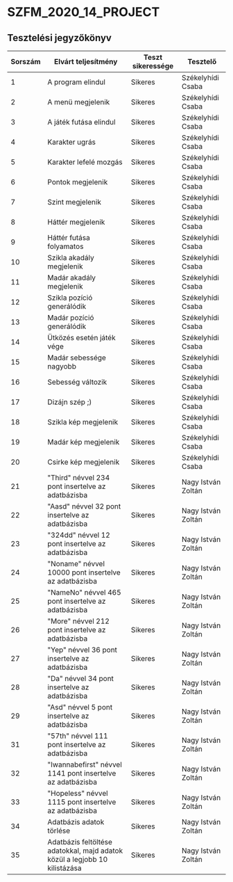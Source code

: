 # SZFM\_2020\_14\_PROJECT

## Tesztelési jegyzőkönyv

Sorszám | Elvárt teljesítmény | Teszt sikeressége | Tesztelő |
| --- | --- | --- | --- |
| 1 | A program elindul | Sikeres | Székelyhídi Csaba |
| 2 | A menü megjelenik | Sikeres | Székelyhídi Csaba |
| 3 | A játék futása elindul | Sikeres | Székelyhídi Csaba |
| 4 | Karakter ugrás | Sikeres | Székelyhídi Csaba |
| 5 | Karakter lefelé mozgás | Sikeres | Székelyhídi Csaba |
| 6 | Pontok megjelenik | Sikeres | Székelyhídi Csaba |
| 7 | Szint megjelenik | Sikeres | Székelyhídi Csaba |
| 8 | Háttér megjelenik | Sikeres | Székelyhídi Csaba |
| 9 | Háttér futása folyamatos | Sikeres | Székelyhídi Csaba |
| 10 | Szikla akadály megjelenik | Sikeres | Székelyhídi Csaba |
| 11 | Madár akadály megjelenik | Sikeres | Székelyhídi Csaba |
| 12 | Szikla pozíció generálódik | Sikeres | Székelyhídi Csaba |
| 13 | Madár pozíció generálódik | Sikeres | Székelyhídi Csaba |
| 14 | Ütközés esetén játék vége | Sikeres | Székelyhídi Csaba |
| 15 | Madár sebessége nagyobb | Sikeres | Székelyhídi Csaba |
| 16 | Sebesség változik | Sikeres | Székelyhídi Csaba |
| 17 | Dizájn szép ;) | Sikeres | Székelyhídi Csaba |
| 18 | Szikla kép megjelenik | Sikeres | Székelyhídi Csaba |
| 19 | Madár kép megjelenik | Sikeres | Székelyhídi Csaba |
| 20 | Csirke kép megjelenik | Sikeres | Székelyhídi Csaba |
| 21 | "Third" névvel 234 pont insertelve az adatbázisba | Sikeres | Nagy István Zoltán |
| 22 | "Aasd" névvel 32 pont insertelve az adatbázisba | Sikeres | Nagy István Zoltán |
| 23 | "324dd" névvel 12 pont insertelve az adatbázisba | Sikeres | Nagy István Zoltán |
| 24 | "Noname" névvel 10000 pont insertelve az adatbázisba | Sikeres | Nagy István Zoltán |
| 25 | "NameNo" névvel 465 pont insertelve az adatbázisba | Sikeres | Nagy István Zoltán |
| 26 | "More" névvel 212 pont insertelve az adatbázisba | Sikeres | Nagy István Zoltán |
| 27 | "Yep" névvel 36 pont insertelve az adatbázisba | Sikeres | Nagy István Zoltán |
| 28 | "Da" névvel 34 pont insertelve az adatbázisba | Sikeres | Nagy István Zoltán |
| 29 | "Asd" névvel 5 pont insertelve az adatbázisba | Sikeres | Nagy István Zoltán |
| 31 | "57th" névvel 111 pont insertelve az adatbázisba | Sikeres | Nagy István Zoltán |
| 32 | "Iwannabefirst" névvel 1141 pont insertelve az adatbázisba | Sikeres | Nagy István Zoltán |
| 33 | "Hopeless" névvel 1115 pont insertelve az adatbázisba | Sikeres | Nagy István Zoltán |
| 34 | Adatbázis adatok törlése | Sikeres | Nagy István Zoltán |
| 35 | Adatbázis feltöltése adatokkal, majd adatok közül a legjobb 10 kilistázása | Sikeres | Nagy István Zoltán |

